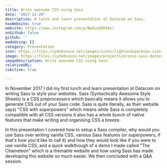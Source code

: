 ```yaml
---
title: Write awesome CSS using Sass
date: "2017-11-29"
description: A lunch and learn presentation at Datacom on Sass.
hasWebsite: true
website: https://www.instagram.com/p/BwULmZKD5Az/
onGithub: false
github: ''
madeUsing: []
category: Presentation
icon: https://files.clydedsouza.net/images/icons/lightandsparknpo-icon.png
image: https://files.clydedsouza.net/images/projects/presso-sass-datacom.jpg
imageDescription: Write awesome CSS using Sass
relativeURL: 
isActive: true

---
```


In November 2017 I did my first lunch and learn presentation at Datacom on writing Sass to style your websites. Sass (Syntactically Awesome Style Sheets) is a CSS preprocessors which basically means it allows you to generate CSS out of your Sass code. Sass is quite literally, as their website says) "CSS with superpowers" which means while Sass is completely compatible with all CSS versions it also has a whole bunch of native features that make writing and organising CSS a breeze. 

In this presentation I covered how to setup a Sass compiler, why would you use Sass over writing vanilla CSS, various Sass features (or superpowers, if that's how you'd like to call it) and how they would look like if you were to use vanilla CSS, and a quick walkthough of a demo I made called "The Chameleon" which is a themable website and how using Sass has made developing this website so much easier. We then concluded with a Q&A session.